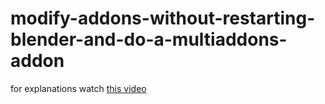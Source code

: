# modify-addons-without-restarting-blender-and-do-a-multiaddons-addon

for explanations watch [this video](https://youtu.be/nXrW8HT0Sfo)
